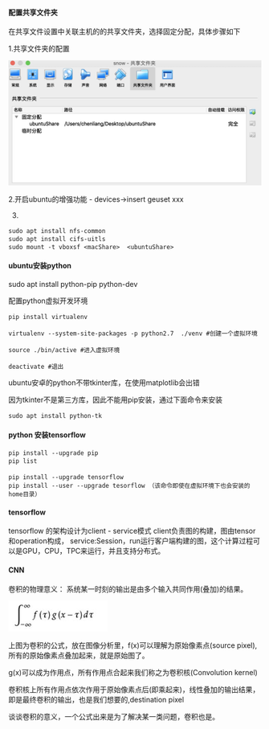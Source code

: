#### 配置共享文件夹

在共享文件设置中关联主机的的共享文件夹，选择固定分配，具体步骤如下

1.共享文件夹的配置

![avatar](./source/1542617455304.jpg)

2.开启ubuntu的增强功能 - devices->insert geuset xxx

3.

```
sudo apt install nfs-common
sudo apt install cifs-uitls
sudo mount -t vboxsf <macShare>  <ubuntuShare>
```


#### ubuntu安装python
sudo apt install python-pip python-dev

配置python虚拟开发环境

```
pip install virtualenv

virtualenv --system-site-packages -p python2.7  ./venv #创建一个虚拟环境

source ./bin/active #进入虚拟环境

deactivate #退出
```

ubuntu安卓的python不带tkinter库，在使用matplotlib会出错

因为tkinter不是第三方库，因此不能用pip安装，通过下面命令来安装

```
sudo apt install python-tk
```

#### python 安装tensorflow

```
pip install --upgrade pip
pip list

pip install --upgrade tensorflow 
pip install --user --upgrade tesorflow （该命令即使在虚拟环境下也会安装的home目录）
```

#### tensorflow
tensorflow 的架构设计为client - service模式
client负责图的构建，图由tensor和operation构成，
service:Session，run运行客户端构建的图，这个计算过程可以是GPU，CPU，TPC来运行，并且支持分布式。

#### CNN

卷积的物理意义：
系统某一时刻的输出是由多个输入共同作用(叠加)的结果。

![avatar](./source/cnn.jpg)

上图为卷积的公式，放在图像分析里，f(x)可以理解为原始像素点(source pixel),所有的原始像素点叠加起来，就是原始图了。  

g(x)可以成为作用点，所有作用点合起来我们称之为卷积核(Convolution kernel)  

卷积核上所有作用点依次作用于原始像素点后(即乘起来)，线性叠加的输出结果，即是最终卷积的输出，也是我们想要的,destination pixel

谈谈卷积的意义，一个公式出来是为了解决某一类问题，卷积也是。





